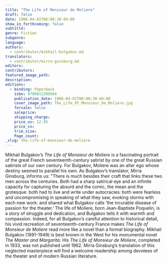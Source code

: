 ```yaml
---
title: "The Life of Monsieur de Moliere"
draft: false
date: 1986-04-01T06:00:38-04:00
show_in_forthcoming: false
subtitle:
genre: Fiction
subgenre:
language:
authors:
  - contributor/mikhail-bulgakov.md
translators:
  - contributor/mirra-ginsburg.md
editors:
contributors:
featured_image_path:
description:
editions:
  - binding: Paperback
    isbn: 9780811209564
    publication_date: 1986-04-01T06:00:38-04:00
    cover_image_path: The_Life_Of_Monsieur_De_Moliere.jpg
    forsale: false
    saleprice:
    shipping_charge:
    price_us: 12.95
    price_cn:
    trim_size:
    Page_count:
_slug: the-life-of-monsieur-de-moliere
---
```


Mikhail Bulgakov’s _The Life of Monsieur de Moliere_ is a fascinating portrait of the great French seventeenth-century satirist by one of the great Russian satirists of our own century. For Bulgakov, Moliere was an alter ego whose destiny seemed to parallel his own. As Bulgakov’s translator, Mirra Ginsburg, informs us: "There is much besides their craft that links these two men across the centuries. Both had a sharp satirical eye and an infinite capacity for capturing the absurd and the comic, the mean and the grotesque: both had to live and write under autocracies: both were fearless and uncompromising in speaking of what they saw, evoking storms with each new work: and shared what Bulgakov calls ’the incurable disease of passion for the theater.’ The life of Moliere, born Jean-Baptiste Poquelin, is a story of struggle and dedication, and Bulgakov tells it with warmth and compassion. Indeed, for all Bulgakov’s careful attention to historical detail, his vivid recreation of seventeenth-century France makes _The Life of Monsieur de Moliere_ read more like a novel than a formal biography. Mikhail Bulgakov (1891-1949) is best known in the West for his monumental novel _The Master and Margarita_. His _The Life of Monsieur de Moliere_, completed in 1933, was not published until 1962. Mirra Ginsburg’s translation of this neglected masterpiece will find a welcome readership among devotees of the theater and of modern Russian literature.

